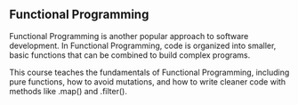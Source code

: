 ## Functional Programming 

Functional Programming is another popular approach to software development. In Functional Programming, code is organized into smaller, basic functions that can be combined to build complex programs.

This course teaches the fundamentals of Functional Programming, including pure functions, how to avoid mutations, and how to write cleaner code with methods like .map() and .filter().
